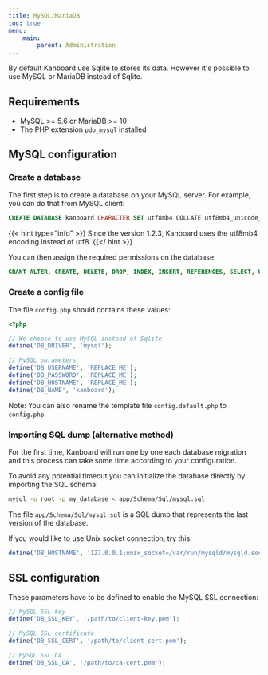 ```yaml
---
title: MySQL/MariaDB
toc: true
menu:
    main:
        parent: Administration
---
```


By default Kanboard use Sqlite to stores its data. However it's possible
to use MySQL or MariaDB instead of Sqlite.

Requirements
------------

- MySQL >= 5.6 or MariaDB >= 10
- The PHP extension `pdo_mysql` installed

MySQL configuration
-------------------

### Create a database

The first step is to create a database on your MySQL server. For
example, you can do that from MySQL client:

```sql
CREATE DATABASE kanboard CHARACTER SET utf8mb4 COLLATE utf8mb4_unicode_ci;
```

{{< hint type="info" >}}
Since the version 1.2.3, Kanboard uses the utf8mb4 encoding instead of
utf8.
{{</ hint >}}

You can then assign the required permissions on the database:

```sql
GRANT ALTER, CREATE, DELETE, DROP, INDEX, INSERT, REFERENCES, SELECT, UPDATE, LOCK TABLES ON kanboard.* TO 'USERNAME'@'HOST' IDENTIFIED BY 'PASSWORD';
```

### Create a config file

The file `config.php` should contains these values:

```php
<?php

// We choose to use MySQL instead of Sqlite
define('DB_DRIVER', 'mysql');

// MySQL parameters
define('DB_USERNAME', 'REPLACE_ME');
define('DB_PASSWORD', 'REPLACE_ME');
define('DB_HOSTNAME', 'REPLACE_ME');
define('DB_NAME', 'kanboard');
```

Note: You can also rename the template file `config.default.php` to
`config.php`.

### Importing SQL dump (alternative method)

For the first time, Kanboard will run one by one each database migration
and this process can take some time according to your configuration.

To avoid any potential timeout you can initialize the database directly
by importing the SQL schema:

```bash
mysql -u root -p my_database < app/Schema/Sql/mysql.sql
```

The file `app/Schema/Sql/mysql.sql` is a SQL dump that represents the
last version of the database.

If you would like to use Unix socket connection, try this:

```php
define('DB_HOSTNAME', '127.0.0.1;unix_socket=/var/run/mysqld/mysqld.sock');
```

SSL configuration
-----------------

These parameters have to be defined to enable the MySQL SSL connection:

```php
// MySQL SSL key
define('DB_SSL_KEY', '/path/to/client-key.pem');

// MySQL SSL certificate
define('DB_SSL_CERT', '/path/to/client-cert.pem');

// MySQL SSL CA
define('DB_SSL_CA', '/path/to/ca-cert.pem');
```
